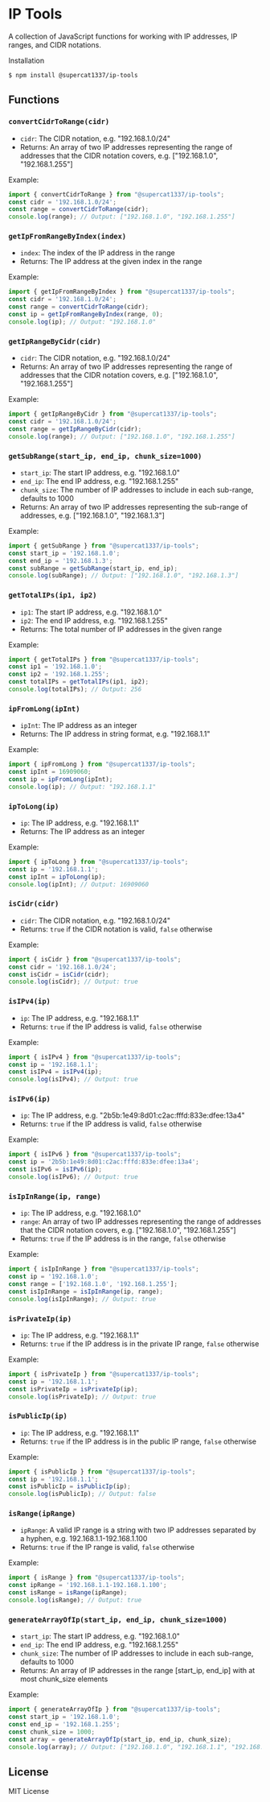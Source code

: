 # IP Tools

A collection of JavaScript functions for working with IP addresses, IP ranges, and CIDR notations.

Installation
```
$ npm install @supercat1337/ip-tools
```

## Functions

### `convertCidrToRange(cidr)`

* `cidr`: The CIDR notation, e.g. "192.168.1.0/24"
* Returns: An array of two IP addresses representing the range of addresses that the CIDR notation covers, e.g. ["192.168.1.0", "192.168.1.255"]

Example:
```javascript
import { convertCidrToRange } from "@supercat1337/ip-tools";
const cidr = '192.168.1.0/24';
const range = convertCidrToRange(cidr);
console.log(range); // Output: ["192.168.1.0", "192.168.1.255"]
```

### `getIpFromRangeByIndex(index)`

* `index`: The index of the IP address in the range
* Returns: The IP address at the given index in the range

Example:
```javascript
import { getIpFromRangeByIndex } from "@supercat1337/ip-tools";
const cidr = '192.168.1.0/24';
const range = convertCidrToRange(cidr);
const ip = getIpFromRangeByIndex(range, 0);
console.log(ip); // Output: "192.168.1.0"
```

### `getIpRangeByCidr(cidr)`

* `cidr`: The CIDR notation, e.g. "192.168.1.0/24"
* Returns: An array of two IP addresses representing the range of addresses that the CIDR notation covers, e.g. ["192.168.1.0", "192.168.1.255"]

Example:
```javascript
import { getIpRangeByCidr } from "@supercat1337/ip-tools";
const cidr = '192.168.1.0/24';
const range = getIpRangeByCidr(cidr);
console.log(range); // Output: ["192.168.1.0", "192.168.1.255"]
```

### `getSubRange(start_ip, end_ip, chunk_size=1000)`

* `start_ip`: The start IP address, e.g. "192.168.1.0"
* `end_ip`: The end IP address, e.g. "192.168.1.255"
* `chunk_size`: The number of IP addresses to include in each sub-range, defaults to 1000
* Returns: An array of two IP addresses representing the sub-range of addresses, e.g. ["192.168.1.0", "192.168.1.3"]

Example:
```javascript
import { getSubRange } from "@supercat1337/ip-tools";
const start_ip = '192.168.1.0';
const end_ip = '192.168.1.3';
const subRange = getSubRange(start_ip, end_ip);
console.log(subRange); // Output: ["192.168.1.0", "192.168.1.3"]
```

### `getTotalIPs(ip1, ip2)`

* `ip1`: The start IP address, e.g. "192.168.1.0"
* `ip2`: The end IP address, e.g. "192.168.1.255"
* Returns: The total number of IP addresses in the given range

Example:
```javascript
import { getTotalIPs } from "@supercat1337/ip-tools";
const ip1 = '192.168.1.0';
const ip2 = '192.168.1.255';
const totalIPs = getTotalIPs(ip1, ip2);
console.log(totalIPs); // Output: 256
```

### `ipFromLong(ipInt)`

* `ipInt`: The IP address as an integer
* Returns: The IP address in string format, e.g. "192.168.1.1"

Example:
```javascript
import { ipFromLong } from "@supercat1337/ip-tools";
const ipInt = 16909060;
const ip = ipFromLong(ipInt);
console.log(ip); // Output: "192.168.1.1"
```

### `ipToLong(ip)`

* `ip`: The IP address, e.g. "192.168.1.1"
* Returns: The IP address as an integer

Example:
```javascript
import { ipToLong } from "@supercat1337/ip-tools";
const ip = '192.168.1.1';
const ipInt = ipToLong(ip);
console.log(ipInt); // Output: 16909060
```

### `isCidr(cidr)`

* `cidr`: The CIDR notation, e.g. "192.168.1.0/24"
* Returns: `true` if the CIDR notation is valid, `false` otherwise

Example:
```javascript
import { isCidr } from "@supercat1337/ip-tools";
const cidr = '192.168.1.0/24';
const isCidr = isCidr(cidr);
console.log(isCidr); // Output: true
```

### `isIPv4(ip)`

* `ip`: The IP address, e.g. "192.168.1.1"
* Returns: `true` if the IP address is valid, `false` otherwise

Example:
```javascript
import { isIPv4 } from "@supercat1337/ip-tools";
const ip = '192.168.1.1';
const isIPv4 = isIPv4(ip);
console.log(isIPv4); // Output: true
```

### `isIPv6(ip)`

* `ip`: The IP address, e.g. "2b5b:1e49:8d01:c2ac:fffd:833e:dfee:13a4"
* Returns: `true` if the IP address is valid, `false` otherwise

Example:
```javascript
import { isIPv6 } from "@supercat1337/ip-tools";
const ip = '2b5b:1e49:8d01:c2ac:fffd:833e:dfee:13a4';
const isIPv6 = isIPv6(ip);
console.log(isIPv6); // Output: true
```

### `isIpInRange(ip, range)`

* `ip`: The IP address, e.g. "192.168.1.0"
* `range`: An array of two IP addresses representing the range of addresses that the CIDR notation covers, e.g. ["192.168.1.0", "192.168.1.255"]
* Returns: `true` if the IP address is in the range, `false` otherwise

Example:
```javascript
import { isIpInRange } from "@supercat1337/ip-tools";
const ip = '192.168.1.0';
const range = ['192.168.1.0', '192.168.1.255'];
const isIpInRange = isIpInRange(ip, range);
console.log(isIpInRange); // Output: true
```

### `isPrivateIp(ip)`

* `ip`: The IP address, e.g. "192.168.1.1"
* Returns: `true` if the IP address is in the private IP range, `false` otherwise

Example:
```javascript
import { isPrivateIp } from "@supercat1337/ip-tools";
const ip = '192.168.1.1';
const isPrivateIp = isPrivateIp(ip);
console.log(isPrivateIp); // Output: true
```

### `isPublicIp(ip)`

* `ip`: The IP address, e.g. "192.168.1.1"
* Returns: `true` if the IP address is in the public IP range, `false` otherwise

Example:
```javascript
import { isPublicIp } from "@supercat1337/ip-tools";
const ip = '192.168.1.1';
const isPublicIp = isPublicIp(ip);
console.log(isPublicIp); // Output: false
```

### `isRange(ipRange)`

* `ipRange`: A valid IP range is a string with two IP addresses separated by a hyphen, e.g. 192.168.1.1-192.168.1.100
* Returns: `true` if the IP range is valid, `false` otherwise

Example:
```javascript
import { isRange } from "@supercat1337/ip-tools";
const ipRange = '192.168.1.1-192.168.1.100';
const isRange = isRange(ipRange);
console.log(isRange); // Output: true
```

### `generateArrayOfIp(start_ip, end_ip, chunk_size=1000)`

* `start_ip`: The start IP address, e.g. "192.168.1.0"
* `end_ip`: The end IP address, e.g. "192.168.1.255"
* `chunk_size`: The number of IP addresses to include in each sub-range, defaults to 1000
* Returns: An array of IP addresses in the range [start_ip, end_ip] with at most chunk_size elements

Example:
```javascript
import { generateArrayOfIp } from "@supercat1337/ip-tools";
const start_ip = '192.168.1.0';
const end_ip = '192.168.1.255';
const chunk_size = 1000;
const array = generateArrayOfIp(start_ip, end_ip, chunk_size);
console.log(array); // Output: ["192.168.1.0", "192.168.1.1", "192.168.1.2", ...]
```

## License
MIT License
